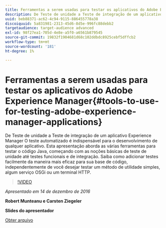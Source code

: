 ```yaml
---
title: Ferramentas a serem usadas para testar os aplicativos do Adobe Experience Manager
description: De Teste de unidade a Teste de integração de um aplicativo Experience Manager O teste automatizado é indispensável para o desenvolvimento de qualquer aplicativo. Esta apresentação aborda as várias ferramentas para testar o código Java, começando com as noções básicas de teste de unidade até testes funcionais e de integração. Saiba como adicionar testes facilmente da maneira mais eficaz para sua base de código, independentemente de você desejar testar um método de utilidade simples, algum serviço OSGi ou um terminal HTTP.
uuid: beb88371-ac62-4c94-9115-886455778a38
discoiquuid: 5a831981-2313-45d6-8d5e-996fc88debb2
targetaudience: target-audience advanced
exl-id: 98f27ea1-705d-4e8e-a5f0-a6561b879545
source-git-commit: 19832f1904681d68c102ddbdc8925cebf5dffcb2
workflow-type: tm+mt
source-wordcount: '181'
ht-degree: 1%

---
```


# Ferramentas a serem usadas para testar os aplicativos do Adobe Experience Manager{#tools-to-use-for-testing-adobe-experience-manager-applications}

De Teste de unidade a Teste de integração de um aplicativo Experience Manager O teste automatizado é indispensável para o desenvolvimento de qualquer aplicativo. Esta apresentação aborda as várias ferramentas para testar o código Java, começando com as noções básicas de teste de unidade até testes funcionais e de integração. Saiba como adicionar testes facilmente da maneira mais eficaz para sua base de código, independentemente de você desejar testar um método de utilidade simples, algum serviço OSGi ou um terminal HTTP.

>[!VIDEO](https://video.tv.adobe.com/v/19302/?quality=9)

*Apresentado em 14 de dezembro de 2016*

**Robert Munteanu e Carsten Ziegeler**

**Slides do apresentador**

[Obter arquivo](assets/aem-gems-tools-for-testing-12-14-16.pdf)
<!--
[Get back to the Overview](https://helpx.adobe.com/experience-manager/kt/eseminars/gems/aem-index.html)
-->
